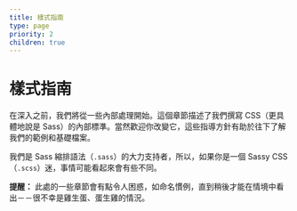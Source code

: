 ```yaml
---
title: 樣式指南
type: page
priority: 2
children: true
---
```


樣式指南
==========

在深入之前，我們將從一些內部處理開始。這個章節描述了我們撰寫 CSS（更具體地說是 Sass）的內部標準。當然歡迎你改變它，這些指導方針有助於往下了解我們的範例和基礎檔案。

我們是 Sass 縮排語法（`.sass`）的大力支持者，所以，如果你是一個 Sassy CSS（`.scss`）迷，事情可能看起來會有些不同。

**提醒：** 此處的一些章節會有點令人困惑，如命名慣例，直到稍後才能在情境中看出－－很不幸是雞生蛋、蛋生雞的情況。
